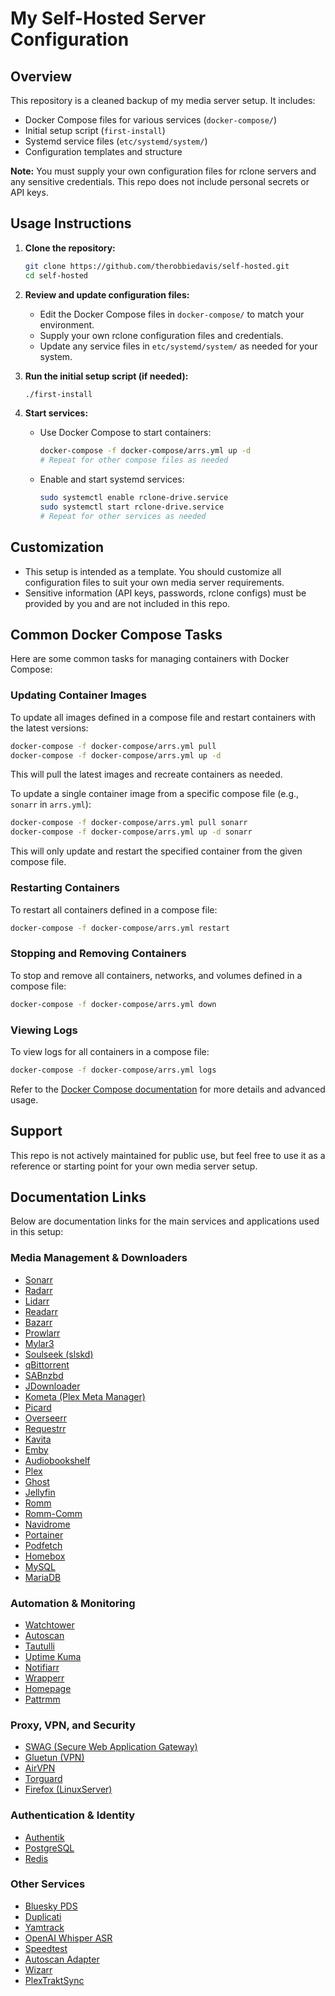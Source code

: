 # My Self-Hosted Server Configuration

## Overview

This repository is a cleaned backup of my media server setup. It includes:

- Docker Compose files for various services (`docker-compose/`)
- Initial setup script (`first-install`)
- Systemd service files (`etc/systemd/system/`)
- Configuration templates and structure

**Note:** You must supply your own configuration files for rclone servers and any sensitive credentials. This repo does not include personal secrets or API keys.

## Usage Instructions

1. **Clone the repository:**
	```bash
	git clone https://github.com/therobbiedavis/self-hosted.git
	cd self-hosted
	```

2. **Review and update configuration files:**
	- Edit the Docker Compose files in `docker-compose/` to match your environment.
	- Supply your own rclone configuration files and credentials.
	- Update any service files in `etc/systemd/system/` as needed for your system.

3. **Run the initial setup script (if needed):**
	```bash
	./first-install
	```

4. **Start services:**
	- Use Docker Compose to start containers:
	  ```bash
	  docker-compose -f docker-compose/arrs.yml up -d
	  # Repeat for other compose files as needed
	  ```
	- Enable and start systemd services:
	  ```bash
	  sudo systemctl enable rclone-drive.service
	  sudo systemctl start rclone-drive.service
	  # Repeat for other services as needed
	  ```

## Customization

- This setup is intended as a template. You should customize all configuration files to suit your own media server requirements.
- Sensitive information (API keys, passwords, rclone configs) must be provided by you and are not included in this repo.


## Common Docker Compose Tasks

Here are some common tasks for managing containers with Docker Compose:


### Updating Container Images

To update all images defined in a compose file and restart containers with the latest versions:

```bash
docker-compose -f docker-compose/arrs.yml pull
docker-compose -f docker-compose/arrs.yml up -d
```

This will pull the latest images and recreate containers as needed.


To update a single container image from a specific compose file (e.g., `sonarr` in `arrs.yml`):

```bash
docker-compose -f docker-compose/arrs.yml pull sonarr
docker-compose -f docker-compose/arrs.yml up -d sonarr
```

This will only update and restart the specified container from the given compose file.

### Restarting Containers

To restart all containers defined in a compose file:

```bash
docker-compose -f docker-compose/arrs.yml restart
```

### Stopping and Removing Containers

To stop and remove all containers, networks, and volumes defined in a compose file:

```bash
docker-compose -f docker-compose/arrs.yml down
```

### Viewing Logs

To view logs for all containers in a compose file:

```bash
docker-compose -f docker-compose/arrs.yml logs
```

Refer to the [Docker Compose documentation](https://docs.docker.com/compose/) for more details and advanced usage.

## Support

This repo is not actively maintained for public use, but feel free to use it as a reference or starting point for your own media server setup.

## Documentation Links

Below are documentation links for the main services and applications used in this setup:

### Media Management & Downloaders
- [Sonarr](https://sonarr.tv/docs/)
- [Radarr](https://radarr.video/docs/)
- [Lidarr](https://lidarr.audio/docs/)
- [Readarr](https://wiki.servarr.com/Readarr)
- [Bazarr](https://wiki.bazarr.media/)
- [Prowlarr](https://wiki.servarr.com/Prowlarr)
- [Mylar3](https://github.com/mylar3/mylar3/wiki)
- [Soulseek (slskd)](https://github.com/slskd/slskd)
- [qBittorrent](https://github.com/qbittorrent/qBittorrent/wiki)
- [SABnzbd](https://sabnzbd.org/wiki/)
- [JDownloader](https://support.jdownloader.org/)
- [Kometa (Plex Meta Manager)](https://kometa.wiki/en/latest/)
- [Picard](https://picard-docs.musicbrainz.org/en/index.html)
- [Overseerr](https://docs.overseerr.dev/)
- [Requestrr](https://github.com/hotio/requestrr)
- [Kavita](https://www.kavitareader.com/docs/)
- [Emby](https://github.com/MediaBrowser/Emby/wiki)
- [Audiobookshelf](https://www.audiobookshelf.org/docs/)
- [Plex](https://support.plex.tv/)
- [Ghost](https://ghost.org/docs/)
- [Jellyfin](https://jellyfin.org/docs/)
- [Romm](https://docs.romm.app/)
- [Romm-Comm](https://github.com/idiosync000/romm-comm)
- [Navidrome](https://www.navidrome.org/docs/)
- [Portainer](https://docs.portainer.io/)
- [Podfetch](https://github.com/samuel19982/podfetch)
- [Homebox](https://docs.homebox.app/)
- [MySQL](https://dev.mysql.com/doc/)
- [MariaDB](https://mariadb.com/kb/en/documentation/)

### Automation & Monitoring
- [Watchtower](https://containrrr.dev/watchtower/)
- [Autoscan](https://github.com/Cloudbox/autoscan)
- [Tautulli](https://tautulli.com/)
- [Uptime Kuma](https://github.com/louislam/uptime-kuma)
- [Notifiarr](https://docs.notifiarr.com/)
- [Wrapperr](https://github.com/aunefyren/wrapperr)
- [Homepage](https://gethomepage.dev/docs/)
- [Pattrmm](https://github.com/insertdisc/pattrmm)

### Proxy, VPN, and Security
- [SWAG (Secure Web Application Gateway)](https://docs.linuxserver.io/images/docker-swag)
- [Gluetun (VPN)](https://github.com/qdm12/gluetun/wiki)
- [AirVPN](https://airvpn.org/forums/forum/3-english/)
- [Torguard](https://torguard.net/support/)
- [Firefox (LinuxServer)](https://docs.linuxserver.io/images/docker-firefox)

### Authentication & Identity
- [Authentik](https://goauthentik.io/docs/)
- [PostgreSQL](https://www.postgresql.org/docs/)
- [Redis](https://redis.io/docs/)

### Other Services
- [Bluesky PDS](https://github.com/bluesky-social/pds)
- [Duplicati](https://duplicati.readthedocs.io/en/latest/)
- [Yamtrack](https://github.com/fuzzygrim/yamtrack)
- [OpenAI Whisper ASR](https://github.com/oneRahmet/openai-whisper-asr-webservice)
- [Speedtest](https://github.com/robinmanuelthiel/speedtest)
- [Autoscan Adapter](https://github.com/dantebarba/autoscan-adapter)
- [Wizarr](https://docs.wizarr.io/)
- [PlexTraktSync](https://github.com/Taxel/PlexTraktSync)